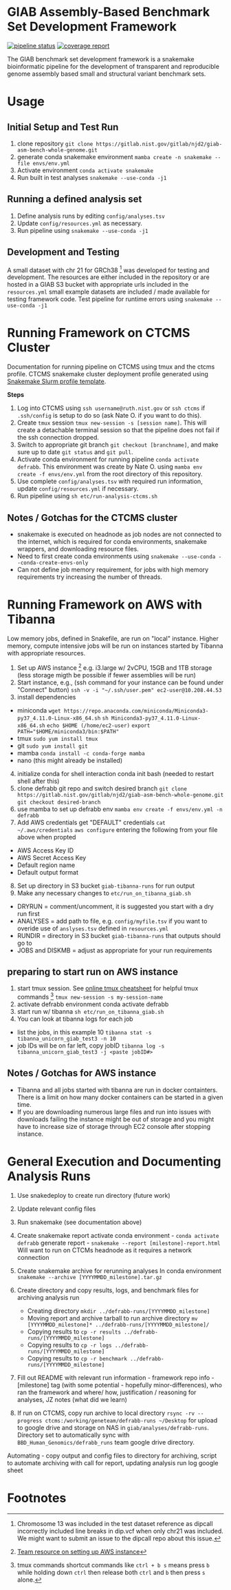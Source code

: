 # GIAB Assembly-Based Benchmark Set Development Framework
<!--

[![Actions Status](https://github.com/mrvollger/SmkTemplate/workflows/CI/badge.svg)](https://github.com/mrvollger/SmkTemplate/actions)
[![Actions Status](https://github.com/mrvollger/SmkTemplate/workflows/Linting/badge.svg)](https://github.com/mrvollger/SmkTemplate/actions)
[![Actions Status](https://github.com/mrvollger/SmkTemplate/workflows/black/badge.svg)](https://github.com/mrvollger/SmkTemplate/actions)

This is a Snakemake project template. The `Snakefile` is under `workflow`.

[Slides](https://mrvollger.github.io/SmkTemplate/slides) describing and justifying the use of this template.
-->
<!--gitlab badges-->
[![pipeline status](https://gitlab.nist.gov/gitlab/bbd-human-genomics/giab-asm-bench-whole-genome/badges/master/pipeline.svg)](https://gitlab.nist.gov/gitlab/bbd-human-genomics/giab-asm-bench-whole-genome/-/commits/master)
[![coverage report](https://gitlab.nist.gov/gitlab/bbd-human-genomics/giab-asm-bench-whole-genome/badges/master/coverage.svg)](https://gitlab.nist.gov/gitlab/bbd-human-genomics/giab-asm-bench-whole-genome/-/commits/master)

<!-- Background -->
The GIAB benchmark set development framework is a snakemake bioinformatic pipeline for the development of transparent and reproducible genome assembly based small and structural variant benchmark sets. 

<!-- Usage -->
# Usage
##  Initial Setup and Test Run
1. clone repository `git clone https://gitlab.nist.gov/gitlab/njd2/giab-asm-bench-whole-genome.git`
2. generate conda snakemake environment `mamba create -n snakemake --file envs/env.yml`
3. Activate environment `conda activate snakemake`
4. Run built in test analyses `snakemake --use-conda -j1`

## Running a defined analysis set
1. Define analysis runs by editing `config/analyses.tsv`
2. Update `config/resources.yml` as necessary.
3. Run pipeline using `snakemake --use-conda -j1`

## Development and Testing
A small dataset with chr 21 for GRCh38 [^1] was developed for testing and development. 
The resources are either included in the repository or are hosted in a GIAB S3 bucket with appropriate urls included in the `resources.yml`
small example datasets are included / made available for testing framework code. 
Test pipeline for runtime errors using `snakemake --use-conda -j1`

# Running Framework on CTCMS Cluster
Documentation for running pipeline on CTCMS using tmux and the ctcms profile.
CTCMS snakemake cluster deployment profile generated using [Snakemake Slurm profile template](https://github.com/Snakemake-Profiles/slurm).

__Steps__

1. Log into CTCMS using `ssh username@ruth.nist.gov` or `ssh ctcms` if `.ssh/config` is setup to do so (ask Nate O. if you want to do this).
1. Create `tmux` session `tmux new-session -s [session name]`. This will create a detachable terminal session so that the pipeline does not fail if the ssh connection dropped.
1. Switch to appropriate git branch `git checkout [branchname]`, and make sure up to date `git status` and `git pull`. 
1. Activate conda environment for running pipeline `conda activate defrabb`. This environment was create by Nate O. using `mamba env create -f envs/env.yml` from the root directory of this repository.
1. Use complete `config/analyses.tsv` with required run information, update `config/resources.yml` if necessary.
1. Run pipeline using `sh etc/run-analysis-ctcms.sh`


## Notes / Gotchas for the CTCMS cluster

* snakemake is executed on headnode as job nodes are not connected to the internet, which is required for conda environments, snakemake wrappers, and downloading resource files.
* Need to first create conda environments using `snakemake --use-conda --conda-create-envs-only`
* Can not define job memory requirement, for jobs with high memory requirements try increasing the number of threads.

# Running Framework on AWS with Tibanna
Low memory jobs, defined in Snakefile, are run on "local" instance. Higher memory, compute intensive jobs will be run on instances started by Tibanna with appropriate resources. 
1. Set up AWS instance [^2] e.g. i3.large w/ 2vCPU, 15GB and 1TB storage (less storage migth be possible if fewer assemblies will be run)
2. Start instance, e.g., (ssh command for your instance can be found under "Connect" button) 
`ssh -v -i "~/.ssh/user.pem" ec2-user@10.208.44.53`
3. install dependencies
- miniconda
`wget https://repo.anaconda.com/miniconda/Miniconda3-py37_4.11.0-Linux-x86_64.sh`
`sh Miniconda3-py37_4.11.0-Linux-x86_64.sh`
`echo $HOME (/home/ec2-user)`
`export PATH="$HOME/miniconda3/bin:$PATH"`
- tmux
`sudo yum install tmux`
- git 
`sudo yum install git`
- mamba
`conda install -c conda-forge mamba`
- nano (this might already be installed)
4. initialize conda for shell interaction
conda init bash (needed to restart shell after this)
5. clone defrabb git repo and switch desired branch
`git clone https://gitlab.nist.gov/gitlab/njd2/giab-asm-bench-whole-genome.git`
`git checkout desired-branch`
6. use mamba to set up defrabb env
`mamba env create -f envs/env.yml -n defrabb`
7. Add AWS credentials
get "DEFAULT" credentials `cat ~/.aws/credentials`
`aws configure` entering the following from your file above when propted
- AWS Access Key ID
- AWS Secret Access Key
- Default region name 
- Default output format
8. Set up directory in S3 bucket `giab-tibanna-runs` for run output
9. Make any necessary changes to `etc/run_on_tibanna_giab.sh`
- DRYRUN = comment/uncomment, it is suggested you start with a dry run first
- ANALYSES = add path to file, e.g. `config/myfile.tsv` if you want to overide use of `anslyses.tsv` defined in `resources.yml` 
- RUNDIR = directory in S3 bucket `giab-tibanna-runs` that outputs should go to
- JOBS and DISKMB = adjust as appropriate for your run requirements
## preparing to start run on AWS instance
1. start tmux session. See [online tmux cheatsheet](https://tmuxcheatsheet.com) for helpful tmux commands [^3]
`tmux new-session -s my-session-name`
2. activate defrabb environment
conda activate defrabb
3. start run w/ tibanna
`sh etc/run_on_tibanna_giab.sh`
4. You can look at tibanna logs for each job
- list the jobs, in this example 10
`tibanna stat -s tibanna_unicorn_giab_test3 -n 10`
- job IDs will be on far left, copy jobID 
`tibanna log -s tibanna_unicorn_giab_test3 -j <paste jobID#>`
## Notes / Gotchas for AWS instance
- Tibanna and all jobs started with tibanna are run in docker containters.  There is a limit on how many docker containers can be started in a given time.
- If you are downloading numerous large files and run into issues with downloads failing the instance might be out of storage and you might have to increase size of storage through EC2 console after stopping instance. 

# General Execution and Documenting Analysis Runs
1. Use snakedeploy to create run directory (future work)
1. Update relevant config files
1. Run snakemake (see documentation above)
1. Create snakemake report
	activate conda environment - `conda activate defrabb`
	generate report - `snakemake --report [milestone]-report.html`
	Will want to run on CTCMs headnode as it requires a network connection
1. Create snakemake archive for rerunning analyses
	In conda environment `snakemake --archive [YYYYMMDD_milestone].tar.gz`
1. Create directory and copy results, logs, and benchmark files for archiving analysis run
	- Creating directory `mkdir ../defrabb-runs/[YYYYMMDD_milestone]`
	- Moving report and archive tarball to run archive directory `mv [YYYYMMDD_milestone]* ../defrabb-runs/[YYYYMMDD_milestone]/`
	- Copying results to `cp -r results ../defrabb-runs/[YYYYMMDD_milestone]`
	- Copying results to `cp -r logs ../defrabb-runs/[YYYYMMDD_milestone]`
	- Copying results to `cp -r benchmark ../defrabb-runs/[YYYYMMDD_milestone]`

1. Fill out README with relevant run information - framework repo info - [milestone] tag (with some potential - hopefully minor-differences), who ran the framework and where/ how, justification / reasoning for analyses, JZ notes (what did we learn)

1. If run on CTCMS, copy run archive to local directory `rsync -rv --progress ctcms:/working/geneteam/defrabb-runs ~/Desktop` for upload to google drive and storage on NAS in `giab/analyses/defrabb-runs`. Directory set to automatically sync with `BBD_Human_Genomics/defrabb_runs` team google drive directory.  

Automating - copy output and config files to directory for archiving, script to automate archiving with call for report, updating analysis run log google sheet

<!-- Resources/ Citations -->

# Footnotes
[^1]: Chromosome 13 was included in the test dataset reference as dipcall incorrectly included line breaks in dip.vcf when only chr21 was included. We might want to submit an issue to the dipcall repo about this issue.
[^2]: [Team resource on setting up AWS instance](https://docs.google.com/document/d/1IdAKastyUShjVl_8msWSR-n1ReKuhXpI_fqLcU829QQ/edit)
[^3]: tmux commands shortcut commands like `ctrl + b s`  means press `b` while holding down `ctrl` then release both `ctrl` and `b` then press `s` alone. 
